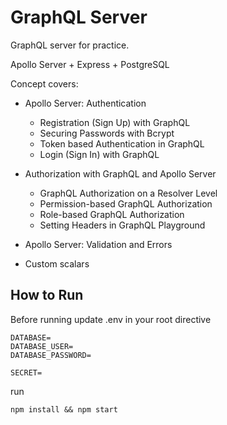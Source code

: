 # GraphQL Server

GraphQL server for practice.

Apollo Server + Express + PostgreSQL

Concept covers:

- Apollo Server: Authentication

  - Registration (Sign Up) with GraphQL
  - Securing Passwords with Bcrypt
  - Token based Authentication in GraphQL
  - Login (Sign In) with GraphQL

- Authorization with GraphQL and Apollo Server

  - GraphQL Authorization on a Resolver Level
  - Permission-based GraphQL Authorization
  - Role-based GraphQL Authorization
  - Setting Headers in GraphQL Playground

- Apollo Server: Validation and Errors

- Custom scalars

## How to Run

Before running update .env in your root directive

```
DATABASE=
DATABASE_USER=
DATABASE_PASSWORD=

SECRET=

```

run

```
npm install && npm start
```
